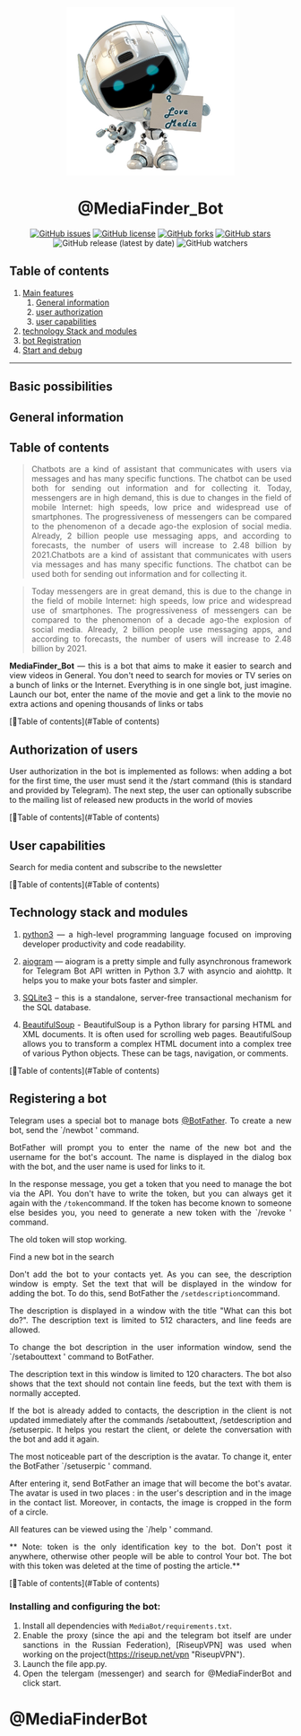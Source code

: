 <center>

<p align="center"><img src="img/Bot1.jpg" width="300" height="300"></p>

# @MediaFinder_Bot

[![GitHub issues](https://img.shields.io/github/issues/Vip324/MediaBot)](https://github.com/Vip324/MediaBot/issues)
[![GitHub license](https://img.shields.io/github/license/Vip324/MediaBot)](https://github.com/Vip324/MediaBot/blob/master/LICENSE)
[![GitHub forks](https://img.shields.io/github/forks/Vip324/MediaBot)](https://github.com/Vip324/MediaBot/network)
[![GitHub stars](https://img.shields.io/github/stars/Vip324/MediaBot)](https://github.com/Vip324/MediaBot/stargazers)
![GitHub release (latest by date)](https://img.shields.io/github/v/release/Vip324/MediaBot)
![GitHub watchers](https://img.shields.io/github/watchers/Vip324/MediaBot?style=social)
</center>

## Table of contents

1. [Main features](#General-information)
    1. [General information](#General-information)
    1. [user authorization](#User-authorization)
    1. [user capabilities](#User-capabilities)
2. [technology Stack and modules](#Technology-Stack-and-modules)
3. [bot Registration](#Registration-bot)
4. [Start and debug](#Start-and-debug)

------------
## Basic possibilities

## General information

<div align="justify">

## Table of contents
> Chatbots are a kind of assistant that communicates with users via messages and has many specific functions. The chatbot can be used both for sending out information and for collecting it. Today, messengers are in high demand, this is due to changes in the field of mobile Internet: high speeds, low price and widespread use of smartphones. The progressiveness of messengers can be compared to the phenomenon of a decade ago-the explosion of social media. Already, 2 billion people use messaging apps, and according to forecasts, the number of users will increase to 2.48 billion by 2021.Chatbots are a kind of assistant that communicates with users via messages and has many specific functions. The chatbot can be used both for sending out information and for collecting it.

>Today messengers are in great demand, this is due to the change in the field of mobile Internet: high speeds, low price and widespread use of smartphones. The progressiveness of messengers can be compared to the phenomenon of a decade ago-the explosion of social media. Already, 2 billion people use messaging apps, and according to forecasts, the number of users will increase to 2.48 billion by 2021. 

<b>MediaFinder_Bot</b> — this is a bot that aims to make it easier to search and view videos in General. You don't need to search for movies or TV series on a bunch of links or the Internet. Everything is in one single bot, just imagine. Launch our bot, enter the name of the movie and get a link to the movie no extra actions and opening thousands of links or tabs

[🔼Table of contents](#Table of contents)


## Authorization of users


User authorization in the bot is implemented as follows: when adding a bot for the first time, the user must send it the /start command (this is standard and provided by Telegram). The next step, the user can optionally subscribe to the mailing list of released new products in the world of movies


[🔼Table of contents](#Table of contents)



## User capabilities


Search for media content and subscribe to the newsletter


[🔼Table of contents](#Table of contents)


## Technology stack and modules

1) [python3](https://www.python.org/ "python3") — a high-level programming language focused on improving developer productivity and code readability.

2) [aiogram](https://docs.aiogram.dev/en/latest/ "aiogram") — aiogram is a pretty simple and fully asynchronous framework for Telegram Bot API written in Python 3.7 with asyncio and aiohttp. It helps you to make your bots faster and simpler.

3) [SQLite3](https://docs.python.org/2/library/sqlite3.html "SQLite3") – this is a standalone, server-free transactional mechanism for the SQL database.

4) [BeautifulSoup](https://pypi.org/project/beautifulsoup4/ "BeautifulSoup") - BeautifulSoup is a Python library for parsing HTML and XML documents. It is often used for scrolling web pages. BeautifulSoup allows you to transform a complex HTML document into a complex tree of various Python objects. These can be tags, navigation, or comments.

[🔼Table of contents](#Table of contents)


## Registering a bot

Telegram uses a special bot to manage bots [@BotFather](https://telegram.me/BotFather "@BotFather"). To create a new bot, send the `/newbot ' command.

BotFather will prompt you to enter the name of the new bot and the username for the bot's account. The name is displayed in the dialog box with the bot, and the user name is used for links to it.



In the response message, you get a token that you need to manage the bot via the API. You don't have to write the token, but you can always get it again with the `/token`command.
If the token has become known to someone else besides you, you need to generate a new token with the `/revoke ' command.

The old token will stop working.

Find a new bot in the search


Don't add the bot to your contacts yet. As you can see, the description window is empty. Set the text that will be displayed in the window for adding the bot. To do this, send BotFather the `/setdescription`command.

The description is displayed in a window with the title "What can this bot do?". The description text is limited to 512 characters, and line feeds are allowed.

To change the bot description in the user information window, send the `/setabouttext ' command to BotFather.

The description text in this window is limited to 120 characters. The bot also shows that the text should not contain line feeds, but the text with them is normally accepted.

If the bot is already added to contacts, the description in the client is not updated immediately after the commands /setabouttext, /setdescription and /setuserpic. It helps you restart the client, or delete the conversation with the bot and add it again.

The most noticeable part of the description is the avatar. To change it, enter the BotFather `/setuserpic ' command.

After entering it, send BotFather an image that will become the bot's avatar. The avatar is used in two places : in the user's description and in the image in the contact list. Moreover, in contacts, the image is cropped in the form of a circle.

All features can be viewed using the `/help ' command.

** Note: token is the only identification key to the bot. Don't post it anywhere, otherwise other people will be able to control Your bot. The bot with this token was deleted at the time of posting the article.**

[🔼Table of contents](#Table of contents)

### Installing and configuring the bot:

1. Install all dependencies with `MediaBot/requirements.txt`.
2. Enable the proxy (since the api and the telegram bot itself are under sanctions in the Russian Federation), [RiseupVPN] was used when working on the project(https://riseup.net/vpn "RiseupVPN").
3. Launch the file app.py.
4. Open the telergam (messenger) and search for @MediaFinderBot and click start. 
</div>

# @MediaFinderBot
